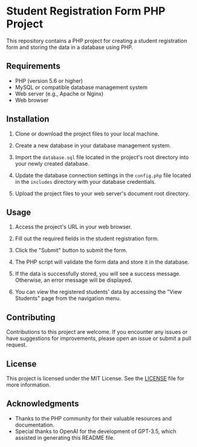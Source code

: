 # Student Registration Form PHP Project

This repository contains a PHP project for creating a student registration form and storing the data in a database using PHP.

## Requirements

- PHP (version 5.6 or higher)
- MySQL or compatible database management system
- Web server (e.g., Apache or Nginx)
- Web browser

## Installation

1. Clone or download the project files to your local machine.

2. Create a new database in your database management system.

3. Import the `database.sql` file located in the project's root directory into your newly created database.

4. Update the database connection settings in the `config.php` file located in the `includes` directory with your database credentials.

5. Upload the project files to your web server's document root directory.

## Usage

1. Access the project's URL in your web browser.

2. Fill out the required fields in the student registration form.

3. Click the "Submit" button to submit the form.

4. The PHP script will validate the form data and store it in the database.

5. If the data is successfully stored, you will see a success message. Otherwise, an error message will be displayed.

6. You can view the registered students' data by accessing the "View Students" page from the navigation menu.

## Contributing

Contributions to this project are welcome. If you encounter any issues or have suggestions for improvements, please open an issue or submit a pull request.

## License

This project is licensed under the MIT License. See the [LICENSE](LICENSE) file for more information.

## Acknowledgments

- Thanks to the PHP community for their valuable resources and documentation.
- Special thanks to OpenAI for the development of GPT-3.5, which assisted in generating this README file.
